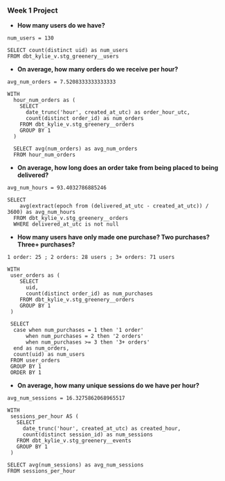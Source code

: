 ### Week 1 Project

* **How many users do we have?**

`num_users = 130`

```
SELECT count(distinct uid) as num_users
FROM dbt_kylie_v.stg_greenery__users
```

* **On average, how many orders do we receive per hour?**

`avg_num_orders = 7.5208333333333333`
```
WITH 
  hour_num_orders as (
    SELECT
      date_trunc('hour', created_at_utc) as order_hour_utc,
      count(distinct order_id) as num_orders
    FROM dbt_kylie_v.stg_greenery__orders
    GROUP BY 1
  )
  
  SELECT avg(num_orders) as avg_num_orders
  FROM hour_num_orders
  ```
* **On average, how long does an order take from being placed to being delivered?**

`avg_num_hours = 93.4032786885246`

```
SELECT 
    avg(extract(epoch from (delivered_at_utc - created_at_utc)) / 3600) as avg_num_hours
  FROM dbt_kylie_v.stg_greenery__orders
  WHERE delivered_at_utc is not null
  ```
* **How many users have only made one purchase? Two purchases? Three+ purchases?**

`1 order: 25 ; 2 orders: 28 users ; 3+ orders: 71 users`
```
WITH
 user_orders as (
    SELECT
      uid,
      count(distinct order_id) as num_purchases
    FROM dbt_kylie_v.stg_greenery__orders
    GROUP BY 1
 )
 
 SELECT 
  case when num_purchases = 1 then '1 order'
      when num_purchases = 2 then '2 orders'
      when num_purchases >= 3 then '3+ orders'
  end as num_orders,
  count(uid) as num_users
 FROM user_orders
 GROUP BY 1
 ORDER BY 1
 ```

 * **On average, how many unique sessions do we have per hour?**
 
`avg_num_sessions = 16.3275862068965517`

 ```
 WITH
  sessions_per_hour AS (
    SELECT
      date_trunc('hour', created_at_utc) as created_hour,
      count(distinct session_id) as num_sessions
    FROM dbt_kylie_v.stg_greenery__events
    GROUP BY 1
  )

SELECT avg(num_sessions) as avg_num_sessions
FROM sessions_per_hour
```